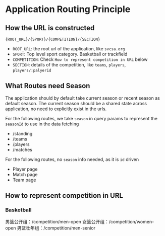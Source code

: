 # Application Routing Principle


## How the URL is constructed

```
{ROOT_URL}/{SPORT}/{COMPETITION}/{SECTION}
```

- `ROOT_URL`: the root url of the application, like `svcsa.org`
- `SPORT`: Top level sport category. Basketball or trackfield
- `COMPETITION`: Check `How to represent competition in URL` below
- `SECTION`: details of the competition, like `teams`, `players`, `players/:palyerid`

## What Routes need Season

The application should by default take current season or recent season as default season. The current season should be a shared state across application, no need to explicitly exist in the urls.

For the following routes, we take `season` in query params to represent the `seasonId` to use in the data fetching

- /standing
- /teams
- /players
- /matches

For the following routes, no `season` info needed, as it is `id` driven

- Player page
- Match page
- Team page

## How to represent competition in URL

### Basketball

男篮公开组：/competition/men-open
女篮公开组：/competition/women-open
男篮壮年组：/competition/men-senior
